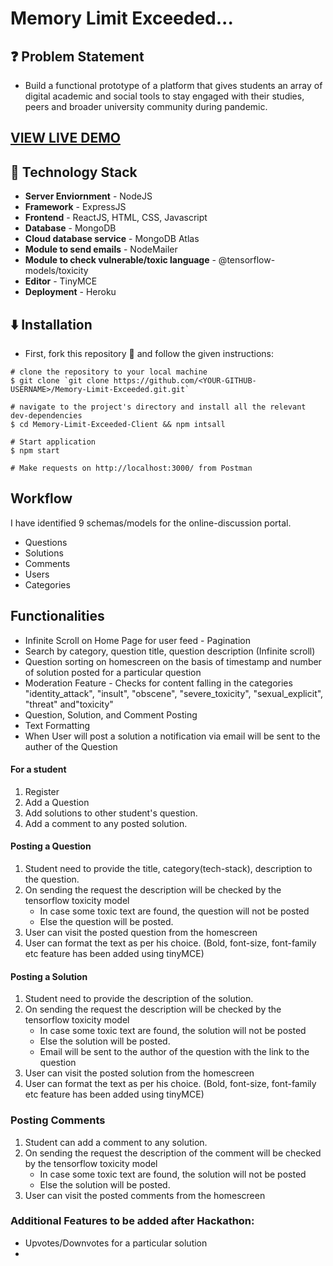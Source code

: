 # Memory Limit Exceeded...

## ❓ Problem Statement

- Build a functional prototype of a platform that gives students an array of digital academic and social tools to stay engaged with their studies, peers and broader university community during pandemic.

## [VIEW LIVE DEMO](https://peaceful-fortress-48629.herokuapp.com)

## 🚧 Technology Stack

- **Server Enviornment** - NodeJS
- **Framework** - ExpressJS
- **Frontend** - ReactJS, HTML, CSS, Javascript
- **Database** - MongoDB
- **Cloud database service** - MongoDB Atlas
- **Module to send emails** - NodeMailer
- **Module to check vulnerable/toxic language** - @tensorflow-models/toxicity
- **Editor** - TinyMCE
- **Deployment** - Heroku

## ⬇️ Installation

- First, fork this repository 🍴 and follow the given instructions:

```
# clone the repository to your local machine
$ git clone `git clone https://github.com/<YOUR-GITHUB-USERNAME>/Memory-Limit-Exceeded.git.git`

# navigate to the project's directory and install all the relevant dev-dependencies
$ cd Memory-Limit-Exceeded-Client && npm intsall

# Start application
$ npm start

# Make requests on http://localhost:3000/ from Postman
```

## Workflow

I have identified 9 schemas/models for the online-discussion portal.

- Questions
- Solutions
- Comments
- Users
- Categories

## Functionalities

- Infinite Scroll on Home Page for user feed - Pagination
- Search by category, question title, question description (Infinite scroll)
- Question sorting on homescreen on the basis of timestamp and number of solution posted for a particular question
- Moderation Feature - Checks for content falling in the categories "identity_attack", "insult", "obscene", "severe_toxicity", "sexual_explicit", "threat" and"toxicity"
- Question, Solution, and Comment Posting
- Text Formatting
- When User will post a solution a notification via email will be sent to the auther of the Question

#### For a student

1. Register
2. Add a Question
3. Add solutions to other student's question.
4. Add a comment to any posted solution.

#### Posting a Question

1. Student need to provide the title, category(tech-stack), description to the question.
2. On sending the request the description will be checked by the tensorflow toxicity model
   - In case some toxic text are found, the question will not be posted
   - Else the question will be posted.
3. User can visit the posted question from the homescreen
4. User can format the text as per his choice. (Bold, font-size, font-family etc feature has been added using tinyMCE)

#### Posting a Solution

1. Student need to provide the description of the solution.
2. On sending the request the description will be checked by the tensorflow toxicity model
   - In case some toxic text are found, the solution will not be posted
   - Else the solution will be posted.
   - Email will be sent to the author of the question with the link to the question
3. User can visit the posted solution from the homescreen
4. User can format the text as per his choice. (Bold, font-size, font-family etc feature has been added using tinyMCE)

### Posting Comments

1. Student can add a comment to any solution.
2. On sending the request the description of the comment will be checked by the tensorflow toxicity model
   - In case some toxic text are found, the solution will not be posted
   - Else the solution will be posted.
3. User can visit the posted comments from the homescreen

### Additional Features to be added after Hackathon:

- Upvotes/Downvotes for a particular solution
-
